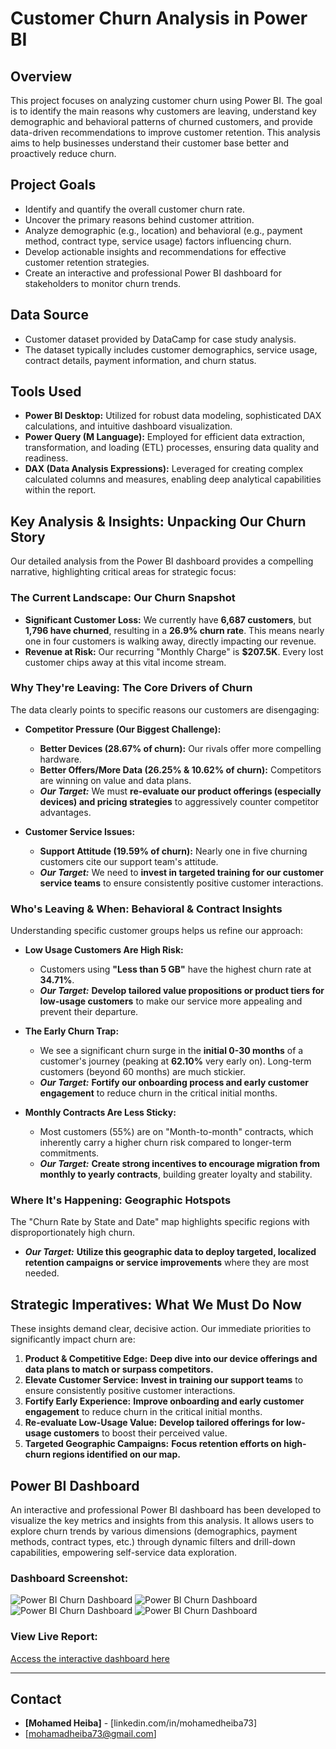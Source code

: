 # Customer Churn Analysis in Power BI
## Overview

This project focuses on analyzing customer churn using Power BI. The goal is to identify the main reasons why customers are leaving, understand key demographic and behavioral patterns of churned customers, and provide data-driven recommendations to improve customer retention. This analysis aims to help businesses understand their customer base better and proactively reduce churn.

## Project Goals

* Identify and quantify the overall customer churn rate.
* Uncover the primary reasons behind customer attrition.
* Analyze demographic (e.g., location) and behavioral (e.g., payment method, contract type, service usage) factors influencing churn.
* Develop actionable insights and recommendations for effective customer retention strategies.
* Create an interactive and professional Power BI dashboard for stakeholders to monitor churn trends.

## Data Source

* Customer dataset provided by DataCamp for case study analysis.
* The dataset typically includes customer demographics, service usage, contract details, payment information, and churn status.

## Tools Used

* **Power BI Desktop:** Utilized for robust data modeling, sophisticated DAX calculations, and intuitive dashboard visualization.
* **Power Query (M Language):** Employed for efficient data extraction, transformation, and loading (ETL) processes, ensuring data quality and readiness.
* **DAX (Data Analysis Expressions):** Leveraged for creating complex calculated columns and measures, enabling deep analytical capabilities within the report.
## Key Analysis & Insights: Unpacking Our Churn Story

Our detailed analysis from the Power BI dashboard provides a compelling narrative, highlighting critical areas for strategic focus:

### The Current Landscape: Our Churn Snapshot

* **Significant Customer Loss:** We currently have **6,687 customers**, but **1,796 have churned**, resulting in a **26.9% churn rate**. This means nearly one in four customers is walking away, directly impacting our revenue.
* **Revenue at Risk:** Our recurring "Monthly Charge" is **$207.5K**. Every lost customer chips away at this vital income stream.

### Why They're Leaving: The Core Drivers of Churn

The data clearly points to specific reasons our customers are disengaging:

* **Competitor Pressure (Our Biggest Challenge):**
    * **Better Devices (28.67% of churn):** Our rivals offer more compelling hardware.
    * **Better Offers/More Data (26.25% & 10.62% of churn):** Competitors are winning on value and data plans.
    * ***Our Target:*** We must **re-evaluate our product offerings (especially devices) and pricing strategies** to aggressively counter competitor advantages.

* **Customer Service Issues:**
    * **Support Attitude (19.59% of churn):** Nearly one in five churning customers cite our support team's attitude.
    * ***Our Target:*** We need to **invest in targeted training for our customer service teams** to ensure consistently positive customer interactions.

### Who's Leaving & When: Behavioral & Contract Insights

Understanding specific customer groups helps us refine our approach:

* **Low Usage Customers Are High Risk:**
    * Customers using **"Less than 5 GB"** have the highest churn rate at **34.71%**.
    * ***Our Target:*** **Develop tailored value propositions or product tiers for low-usage customers** to make our service more appealing and prevent their departure.

* **The Early Churn Trap:**
    * We see a significant churn surge in the **initial 0-30 months** of a customer's journey (peaking at **62.10%** very early on). Long-term customers (beyond 60 months) are much stickier.
    * ***Our Target:*** **Fortify our onboarding process and early customer engagement** to reduce churn in the critical initial months.

* **Monthly Contracts Are Less Sticky:**
    * Most customers (55%) are on "Month-to-month" contracts, which inherently carry a higher churn risk compared to longer-term commitments.
    * ***Our Target:*** **Create strong incentives to encourage migration from monthly to yearly contracts**, building greater loyalty and stability.

### Where It's Happening: Geographic Hotspots

The "Churn Rate by State and Date" map highlights specific regions with disproportionately high churn.

* ***Our Target:*** **Utilize this geographic data to deploy targeted, localized retention campaigns or service improvements** where they are most needed.

## Strategic Imperatives: What We Must Do Now

These insights demand clear, decisive action. Our immediate priorities to significantly impact churn are:

1.  **Product & Competitive Edge:** **Deep dive into our device offerings and data plans to match or surpass competitors.**
2.  **Elevate Customer Service:** **Invest in training our support teams** to ensure consistently positive customer interactions.
3.  **Fortify Early Experience:** **Improve onboarding and early customer engagement** to reduce churn in the critical initial months.
4.  **Re-evaluate Low-Usage Value:** **Develop tailored offerings for low-usage customers** to boost their perceived value.
5.  **Targeted Geographic Campaigns:** **Focus retention efforts on high-churn regions identified on our map.**
## Power BI Dashboard

An interactive and professional Power BI dashboard has been developed to visualize the key metrics and insights from this analysis. It allows users to explore churn trends by various dimensions (demographics, payment methods, contract types, etc.) through dynamic filters and drill-down capabilities, empowering self-service data exploration.

### Dashboard Screenshot:

![Power BI Churn Dashboard](https://github.com/Mo7medHeiba/churn_data/blob/main/churned%20dash.png)
![Power BI Churn Dashboard](https://github.com/Mo7medHeiba/churn_data/blob/main/churned_ratio_customer.png)
![Power BI Churn Dashboard](https://github.com/Mo7medHeiba/churn_data/blob/main/grossary.png)
![Power BI Churn Dashboard](https://github.com/Mo7medHeiba/churn_data/blob/main/grossary2.png) 
<!-- Replace 'path/to/your/dashboard_screenshot.png' with the actual path or URL to your image -->

### View Live Report:

[Access the interactive dashboard here](https://app.powerbi.com/groups/me/reports/b16afeee-6b20-4533-b255-9ec2a543a943/2ffe09519129dff9e14d?experience=power-bi)

---
## Contact

* **[Mohamed Heiba]** - [linkedin.com/in/mohamedheiba73]
* [mohamadheiba73@gmail.com]
